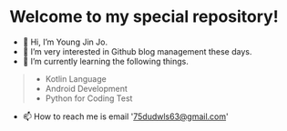 # Welcome to my special repository!

- 👋 Hi, I’m Young Jin Jo.
- 👀 I’m very interested in Github blog management these days.
- 🌱 I’m currently learning the following things.

> - Kotlin Language
> - Android Development
> - Python for Coding Test

<!--- - 💞️ I’m looking to collaborate on ... --->
- 📫 How to reach me is email '75dudwls63@gmail.com'

<!---
7daydream/7daydream is a ✨ special ✨ repository because its `README.md` (this file) appears on your GitHub profile.
You can click the Preview link to take a look at your changes.
--->
